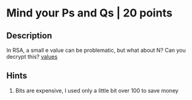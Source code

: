 # Mind your Ps and Qs | 20 points

## Description

In RSA, a small e value can be problematic, but what about N? Can you decrypt this? [values](https://mercury.picoctf.net/static/b9ddda080c56fb421bf30409bec3460d/values)

## Hints

1. Bits are expensive, I used only a little bit over 100 to save money
